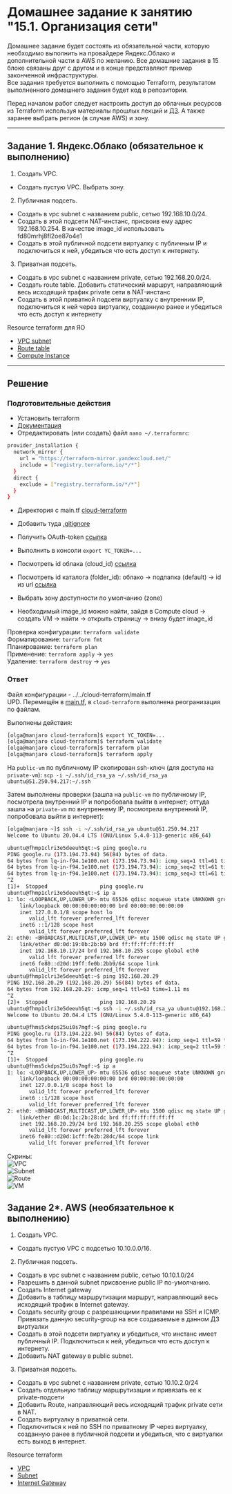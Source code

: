 # Домашнее задание к занятию "15.1. Организация сети"

Домашнее задание будет состоять из обязательной части, которую необходимо выполнить на провайдере Яндекс.Облако и дополнительной части в AWS по желанию. Все домашние задания в 15 блоке связаны друг с другом и в конце представляют пример законченной инфраструктуры.  
Все задания требуется выполнить с помощью Terraform, результатом выполненного домашнего задания будет код в репозитории. 

Перед началом работ следует настроить доступ до облачных ресурсов из Terraform используя материалы прошлых лекций и [ДЗ](https://github.com/netology-code/virt-homeworks/tree/master/07-terraform-02-syntax ). А также заранее выбрать регион (в случае AWS) и зону.

---
## Задание 1. Яндекс.Облако (обязательное к выполнению)

1. Создать VPC.
- Создать пустую VPC. Выбрать зону.
2. Публичная подсеть.
- Создать в vpc subnet с названием public, сетью 192.168.10.0/24.
- Создать в этой подсети NAT-инстанс, присвоив ему адрес 192.168.10.254. В качестве image_id использовать fd80mrhj8fl2oe87o4e1
- Создать в этой публичной подсети виртуалку с публичным IP и подключиться к ней, убедиться что есть доступ к интернету.
3. Приватная подсеть.
- Создать в vpc subnet с названием private, сетью 192.168.20.0/24.
- Создать route table. Добавить статический маршрут, направляющий весь исходящий трафик private сети в NAT-инстанс
- Создать в этой приватной подсети виртуалку с внутренним IP, подключиться к ней через виртуалку, созданную ранее и убедиться что есть доступ к интернету

Resource terraform для ЯО
- [VPC subnet](https://registry.terraform.io/providers/yandex-cloud/yandex/latest/docs/resources/vpc_subnet)
- [Route table](https://registry.terraform.io/providers/yandex-cloud/yandex/latest/docs/resources/vpc_route_table)
- [Compute Instance](https://registry.terraform.io/providers/yandex-cloud/yandex/latest/docs/resources/compute_instance)
---

## Решение

### Подготовительные действия

- Установить terraform
- [Документация](https://cloud.yandex.ru/docs/tutorials/infrastructure-management/terraform-quickstart)
- Отредактировать (или создать) файл `nano ~/.terraformrc`:
```bash
provider_installation {
  network_mirror {
    url = "https://terraform-mirror.yandexcloud.net/"
    include = ["registry.terraform.io/*/*"]
  }
  direct {
    exclude = ["registry.terraform.io/*/*"]
  }
}
```
- Директория с main.tf [cloud-terraform](../../cloud-terraform)
- Добавить туда [.gitignore](../../cloud-terraform/.gitignore)
- Получить OAuth-token [ссылка](https://cloud.yandex.ru/docs/iam/concepts/authorization/oauth-token)
- Выполнить в консоли `export YC_TOKEN=...`
- Посмотреть id облака (cloud_id) [ссылка](https://console.cloud.yandex.ru/cloud)
- Посмотреть id каталога (folder_id): облако -> подпапка (default) -> id из url [ссылка](https://console.cloud.yandex.ru/folders/b1gcefcbnh0ok32bkvif)
- Выбрать зону доступности по умолчанию (zone)

- Необходимый image_id можно найти, зайдя в Compute cloud -> создать VM -> найти -> открыть страницу -> внизу будет image_id

Проверка конфигурации: `terraform validate`  
Форматирование: `terraform fmt`  
Планирование: `terraform plan`  
Применение: `terraform apply` -> `yes`  
Удаление: `terraform destroy` -> `yes`  

### Ответ
Файл конфигурации - ../../cloud-terraform/main.tf  
UPD. Перемещён в [main.tf](files/main.tf), в `cloud-terraform` выполнена реогранизация по файлам.  

Выполнены действия:
```bash
[olga@manjaro cloud-terraform]$ export YC_TOKEN=...
[olga@manjaro cloud-terraform]$ terraform validate
[olga@manjaro cloud-terraform]$ terraform plan
[olga@manjaro cloud-terraform]$ terraform apply
```

На `public-vm` по публичному IP скопирован ssh-ключ (для доступа на `private-vm`): `scp -i ~/.ssh/id_rsa_ya ~/.ssh/id_rsa_ya ubuntu@51.250.94.217:~/.ssh`  

Затем выполнены проверки (зашла на `public-vm` по публичному IP, посмотрела внутренний IP и попробовала выйти в интернет; 
оттуда зашла на `private-vm` по внутреннему IP, посмотрела внутренний IP, попробовала выйти в интернет):
```bash
[olga@manjaro ~]$ ssh -i ~/.ssh/id_rsa_ya ubuntu@51.250.94.217
Welcome to Ubuntu 20.04.4 LTS (GNU/Linux 5.4.0-113-generic x86_64)

ubuntu@fhmp1clri3e5deeuh5qt:~$ ping google.ru
PING google.ru (173.194.73.94) 56(84) bytes of data.
64 bytes from lq-in-f94.1e100.net (173.194.73.94): icmp_seq=1 ttl=61 time=20.8 ms
64 bytes from lq-in-f94.1e100.net (173.194.73.94): icmp_seq=2 ttl=61 time=20.7 ms
64 bytes from lq-in-f94.1e100.net (173.194.73.94): icmp_seq=3 ttl=61 time=20.8 ms
^Z
[1]+  Stopped                 ping google.ru
ubuntu@fhmp1clri3e5deeuh5qt:~$ ip a
1: lo: <LOOPBACK,UP,LOWER_UP> mtu 65536 qdisc noqueue state UNKNOWN group default qlen 1000
    link/loopback 00:00:00:00:00:00 brd 00:00:00:00:00:00
    inet 127.0.0.1/8 scope host lo
       valid_lft forever preferred_lft forever
    inet6 ::1/128 scope host 
       valid_lft forever preferred_lft forever
2: eth0: <BROADCAST,MULTICAST,UP,LOWER_UP> mtu 1500 qdisc mq state UP group default qlen 1000
    link/ether d0:0d:19:0b:2b:b9 brd ff:ff:ff:ff:ff:ff
    inet 192.168.10.17/24 brd 192.168.10.255 scope global eth0
       valid_lft forever preferred_lft forever
    inet6 fe80::d20d:19ff:fe0b:2bb9/64 scope link 
       valid_lft forever preferred_lft forever
ubuntu@fhmp1clri3e5deeuh5qt:~$ ping 192.168.20.29
PING 192.168.20.29 (192.168.20.29) 56(84) bytes of data.
64 bytes from 192.168.20.29: icmp_seq=1 ttl=63 time=1.11 ms
^Z
[2]+  Stopped                 ping 192.168.20.29
ubuntu@fhmp1clri3e5deeuh5qt:~$ ssh -i ~/.ssh/id_rsa_ya ubuntu@192.168.20.29
Welcome to Ubuntu 20.04.4 LTS (GNU/Linux 5.4.0-113-generic x86_64)

ubuntu@fhms5ckdps25ui0s7mgf:~$ ping google.ru
PING google.ru (173.194.222.94) 56(84) bytes of data.
64 bytes from lo-in-f94.1e100.net (173.194.222.94): icmp_seq=1 ttl=59 time=22.7 ms
64 bytes from lo-in-f94.1e100.net (173.194.222.94): icmp_seq=2 ttl=59 time=21.8 ms
^Z
[1]+  Stopped                 ping google.ru
ubuntu@fhms5ckdps25ui0s7mgf:~$ ip a
1: lo: <LOOPBACK,UP,LOWER_UP> mtu 65536 qdisc noqueue state UNKNOWN group default qlen 1000
    link/loopback 00:00:00:00:00:00 brd 00:00:00:00:00:00
    inet 127.0.0.1/8 scope host lo
       valid_lft forever preferred_lft forever
    inet6 ::1/128 scope host 
       valid_lft forever preferred_lft forever
2: eth0: <BROADCAST,MULTICAST,UP,LOWER_UP> mtu 1500 qdisc mq state UP group default qlen 1000
    link/ether d0:0d:1c:2b:28:dc brd ff:ff:ff:ff:ff:ff
    inet 192.168.20.29/24 brd 192.168.20.255 scope global eth0
       valid_lft forever preferred_lft forever
    inet6 fe80::d20d:1cff:fe2b:28dc/64 scope link 
       valid_lft forever preferred_lft forever
```

Скрины:  
![VPC](./files/vpc.png)  
![Subnet](./files/subnet.png)  
![Route](./files/route.png)  
![VM](./files/vm.png)  

## Задание 2*. AWS (необязательное к выполнению)

1. Создать VPC.
- Cоздать пустую VPC с подсетью 10.10.0.0/16.
2. Публичная подсеть.
- Создать в vpc subnet с названием public, сетью 10.10.1.0/24
- Разрешить в данной subnet присвоение public IP по-умолчанию. 
- Создать Internet gateway 
- Добавить в таблицу маршрутизации маршрут, направляющий весь исходящий трафик в Internet gateway.
- Создать security group с разрешающими правилами на SSH и ICMP. Привязать данную security-group на все создаваемые в данном ДЗ виртуалки
- Создать в этой подсети виртуалку и убедиться, что инстанс имеет публичный IP. Подключиться к ней, убедиться что есть доступ к интернету.
- Добавить NAT gateway в public subnet.
3. Приватная подсеть.
- Создать в vpc subnet с названием private, сетью 10.10.2.0/24
- Создать отдельную таблицу маршрутизации и привязать ее к private-подсети
- Добавить Route, направляющий весь исходящий трафик private сети в NAT.
- Создать виртуалку в приватной сети.
- Подключиться к ней по SSH по приватному IP через виртуалку, созданную ранее в публичной подсети и убедиться, что с виртуалки есть выход в интернет.

Resource terraform
- [VPC](https://registry.terraform.io/providers/hashicorp/aws/latest/docs/resources/vpc)
- [Subnet](https://registry.terraform.io/providers/hashicorp/aws/latest/docs/resources/subnet)
- [Internet Gateway](https://registry.terraform.io/providers/hashicorp/aws/latest/docs/resources/internet_gateway)
